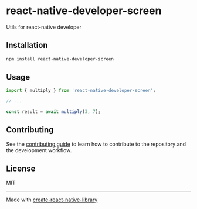 # react-native-developer-screen

Utils for react-native developer

## Installation

```sh
npm install react-native-developer-screen
```

## Usage


```js
import { multiply } from 'react-native-developer-screen';

// ...

const result = await multiply(3, 7);
```


## Contributing

See the [contributing guide](CONTRIBUTING.md) to learn how to contribute to the repository and the development workflow.

## License

MIT

---

Made with [create-react-native-library](https://github.com/callstack/react-native-builder-bob)
